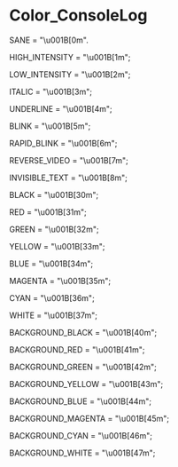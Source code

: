 # Color_ConsoleLog

SANE				= "\u001B[0m".


HIGH_INTENSITY		= "\u001B[1m";

LOW_INTENSITY		= "\u001B[2m";


ITALIC				= "\u001B[3m";

UNDERLINE			= "\u001B[4m";

BLINK				= "\u001B[5m";

RAPID_BLINK			= "\u001B[6m";

REVERSE_VIDEO		= "\u001B[7m";

INVISIBLE_TEXT		= "\u001B[8m";


BLACK				= "\u001B[30m";

RED					= "\u001B[31m";

GREEN				= "\u001B[32m";

YELLOW				= "\u001B[33m";

BLUE				= "\u001B[34m";

MAGENTA				= "\u001B[35m";

CYAN				= "\u001B[36m";

WHITE				= "\u001B[37m";


BACKGROUND_BLACK	= "\u001B[40m";

BACKGROUND_RED		= "\u001B[41m";

BACKGROUND_GREEN	= "\u001B[42m";

BACKGROUND_YELLOW	= "\u001B[43m";

BACKGROUND_BLUE		= "\u001B[44m";

BACKGROUND_MAGENTA	= "\u001B[45m";

BACKGROUND_CYAN		= "\u001B[46m";

BACKGROUND_WHITE	= "\u001B[47m";
